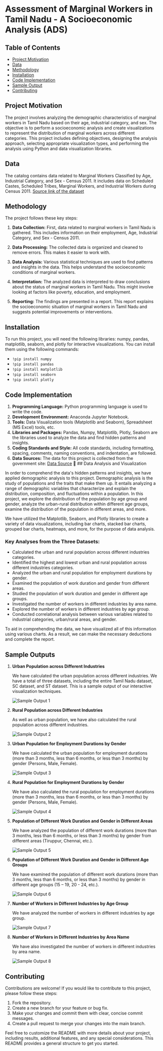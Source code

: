 # Assessment of Marginal Workers in Tamil Nadu - A Socioeconomic Analysis (ADS)

## Table of Contents
- [Project Motivation](#project-motivation)
- [Data](#data)
- [Methodology](#methodology)
- [Installation](#installation)
- [Code Implementation](#code-implementation)
- [Sample Output](#sample-output)
- [Contributing](#contributing)

## Project Motivation

The project involves analyzing the demographic characteristics of marginal workers in Tamil Nadu based on their age, industrial category, and sex. The objective is to perform a socioeconomic analysis and create visualizations to represent the distribution of marginal workers across different categories. This project includes defining objectives, designing the analysis approach, selecting appropriate visualization types, and performing the analysis using Python and data visualization libraries.

## Data

The catalog contains data related to Marginal Workers Classified by Age, Industrial Category, and Sex - Census 2011. It includes data on Scheduled Castes, Scheduled Tribes, Marginal Workers, and Industrial Workers during Census 2011.
[Source link of the dataset](https://tn.data.gov.in/catalog/marginal-workers-classified-age-industrial-category-and-sex-census-2011-india-and-states)

## Methodology

The project follows these key steps:

1. **Data Collection:** First, data related to marginal workers in Tamil Nadu is gathered. This includes information on their employment, Age, Industrial Category, and Sex - Census 2011.

2. **Data Processing:** The collected data is organized and cleaned to remove errors. This makes it easier to work with.

3. **Data Analysis:** Various statistical techniques are used to find patterns and insights in the data. This helps understand the socioeconomic conditions of marginal workers.

4. **Interpretation:** The analyzed data is interpreted to draw conclusions about the status of marginal workers in Tamil Nadu. This might involve looking at factors like poverty, education, and employment.

5. **Reporting:** The findings are presented in a report. This report explains the socioeconomic situation of marginal workers in Tamil Nadu and suggests potential improvements or interventions.

## Installation

To run this project, you will need the following libraries: numpy, pandas, matplotlib, seaborn, and plotly for interactive visualizations. You can install them using the following commands:

- `!pip install numpy`
- `!pip install pandas`
- `!pip install matplotlib`
- `!pip install seaborn`
- `!pip install plotly`

## Code Implementation

1. **Programming Language:** Python programming language is used to write the code.
2. **Development Environment:** Anaconda Jupyter Notebook.
3. **Tools:** Data Visualization tools (Matplotlib and Seaborn), Spreadsheet (MS Excel) tools, etc.
4. **Libraries and Packages:** Pandas, Numpy, Matplotlib, Plotly, Seaborn are the libraries used to analyze the data and find hidden patterns and insights.
5. **Coding Standards and Style:** All code standards, including formatting, spacing, comments, naming conventions, and indentation, are followed.
6. **Data Sources:** The data for this project is collected from the government site: [Data Source](https://tn.data.gov.in/catalog/marginal-workers-classified-age-industrial-category-and-sex-census-2011-india-and-states)
	## Data Analysis and Visualization

In order to comprehend the data's hidden patterns and insights, we have applied demographic analysis to this project. Demographic analysis is the study of populations and the traits that make them up. It entails analyzing a range of demographic variables that characterize and explain the distribution, composition, and fluctuations within a population. In this project, we explore the distribution of the population by age group and gender, analyze the urban-rural distribution within different age groups, examine the distribution of the population in different areas, and more.

We have utilized the Matplotlib, Seaborn, and Plotly libraries to create a variety of data visualizations, including bar charts, stacked bar charts, grouped bar charts, heatmaps, and more, for the purpose of data analysis.

### Key Analyses from the Three Datasets:

- Calculated the urban and rural population across different industries categories.
- Identified the highest and lowest urban and rural population across different industries categories.
- Analyzed the urban and rural population for employment durations by gender.
- Examined the population of work duration and gender from different areas.
- Studied the population of work duration and gender in different age groups.
- Investigated the number of workers in different industries by area name.
- Explored the number of workers in different industries by age group.
- Conducted correlational analysis between various variables related to industrial categories, urban/rural areas, and gender.

To aid in comprehending the data, we have visualized all of this information using various charts. As a result, we can make the necessary deductions and complete the report.



## Sample Outputs

1. **Urban Population across Different Industries**

   We have calculated the urban population across different industries. We have a total of three datasets, including the entire Tamil Nadu dataset, SC dataset, and ST dataset. This is a sample output of our interactive visualization techniques.

   ![Sample Output 1](https://github.com/Pavankurapati03/Gold_Price_Prediction/assets/124707043/d8a662b5-1d87-4480-a739-3329192560b3)

2. **Rural Population across Different Industries**

   As well as urban population, we have also calculated the rural population across different industries.

   ![Sample Output 2](https://github.com/Pavankurapati03/Gold_Price_Prediction/assets/124707043/6eec95f4-c28b-4b8f-a81b-895ddca62dd6)

3. **Urban Population for Employment Durations by Gender**

   We have calculated the urban population for employment durations (more than 3 months, less than 6 months, or less than 3 months) by gender (Persons, Male, Female).

   ![Sample Output 3](https://github.com/Pavankurapati03/Gold_Price_Prediction/assets/124707043/55e61162-6c3e-4c6e-a4f2-9e12f2476638)

4. **Rural Population for Employment Durations by Gender**

   We have also calculated the rural population for employment durations (more than 3 months, less than 6 months, or less than 3 months) by gender (Persons, Male, Female).

   ![Sample Output 4](https://github.com/Pavankurapati03/Gold_Price_Prediction/assets/124707043/94bd016b-dd6b-4720-9168-529117889e62)

5. **Population of Different Work Duration and Gender in Different Areas**

   We have analyzed the population of different work durations (more than 3 months, less than 6 months, or less than 3 months) by gender from different areas (Tiruppur, Chennai, etc.).

   ![Sample Output 5](https://github.com/Pavankurapati03/Gold_Price_Prediction/assets/124707043/14f72923-1e35-4b6d-b06f-b0c6d1506f78)

6. **Population of Different Work Duration and Gender in Different Age Groups**

   We have examined the population of different work durations (more than 3 months, less than 6 months, or less than 3 months) by gender in different age groups (15 – 19, 20 - 24, etc.).

   ![Sample Output 6](https://github.com/Pavankurapati03/Gold_Price_Prediction/assets/124707043/69e306c6-d0ca-46f6-a9a8-2a280ae77b68)

7. **Number of Workers in Different Industries by Age Group**

   We have analyzed the number of workers in different industries by age group.

   ![Sample Output 7](https://github.com/Pavankurapati03/Gold_Price_Prediction/assets/124707043/aeead30a-2ce4-4473-985b-1983a9adaeea)

8. **Number of Workers in Different Industries by Area Name**

   We have also investigated the number of workers in different industries by area name.

   ![Sample Output 8](https://github.com/Pavankurapati03/Gold_Price_Prediction/assets/124707043/9d828b34-03ac-4a8f-b8fc-c381073c9c07)



## Contributing

Contributions are welcome! If you would like to contribute to this project, please follow these steps:

1. Fork the repository.
2. Create a new branch for your feature or bug fix.
3. Make your changes and commit them with clear, concise commit messages.
4. Create a pull request to merge your changes into the main branch.

Feel free to customize the README with more details about your project, including results, additional features, and any special considerations. This README provides a general structure to get you started.
